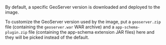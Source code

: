 By default, a specific GeoServer version is downloaded and deployed to the image.

To customize the GeoServer version used by the image, put a `geoserver.zip` file (containing the `geoserver.war` WAR archive) and a `app-schema-plugin.zip` file (containing the app-schema extension JAR files) here and they will be picked instead of the default.
